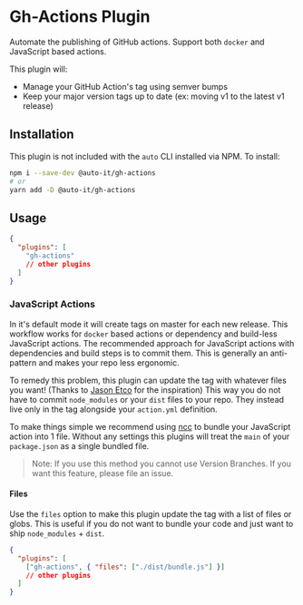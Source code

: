 # Gh-Actions Plugin

Automate the publishing of GitHub actions.
Support both `docker` and JavaScript based actions.

This plugin will:

- Manage your GitHub Action's tag using semver bumps
- Keep your major version tags up to date (ex: moving v1 to the latest v1 release)

## Installation

This plugin is not included with the `auto` CLI installed via NPM. To install:

```sh
npm i --save-dev @auto-it/gh-actions
# or
yarn add -D @auto-it/gh-actions
```

## Usage

```json
{
  "plugins": [
    "gh-actions"
    // other plugins
  ]
}
```

### JavaScript Actions

In it's default mode it will create tags on master for each new release.
This workflow works for `docker` based actions or dependency and build-less JavaScript actions.
The recommended approach for JavaScript actions with dependencies and build steps is to commit them.
This is generally an anti-pattern and makes your repo less ergonomic.

To remedy this problem, this plugin can update the tag with whatever files you want! (Thanks to [Jason Etco](https://github.com/JasonEtco/build-and-tag-action) for the inspiration) This way you do not have to commit `node_modules` or your `dist` files to your repo. They instead live only in the tag alongside your `action.yml` definition.

To make things simple we recommend using [ncc](https://github.com/zeit/ncc) to bundle your JavaScript action into 1 file.
Without any settings this plugins will treat the `main` of your `package.json` as a single bundled file.

> Note: If you use this method you cannot use Version Branches. If you want this feature, please file an issue.

#### Files

Use the `files` option to make this plugin update the tag with a list of files or globs.
This is useful if you do not want to bundle your code and just want to ship `node_modules` + `dist`.

```json
{
  "plugins": [
    ["gh-actions", { "files": ["./dist/bundle.js"] }]
    // other plugins
  ]
}
```
